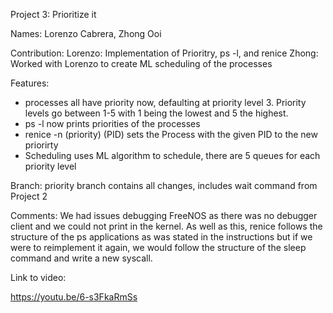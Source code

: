 Project 3: Prioritize it

Names: Lorenzo Cabrera, Zhong Ooi

Contribution:
Lorenzo: Implementation of Prioritry, ps -l, and renice
Zhong: Worked with Lorenzo to create ML scheduling of the processes

Features:
- processes all have priority now, defaulting at priority level 3. Priority levels go between 1-5 with 1 being the lowest and 5 the highest.
- ps -l now prints priorities of the processes
- renice -n (priority) (PID) sets the Process with the given PID to the new priorirty
- Scheduling uses ML algorithm to schedule, there are 5 queues for each priority level

Branch:
priority branch contains all changes, includes wait command from Project 2

Comments:
We had issues debugging FreeNOS as there was no debugger client and we could not print in the kernel. As well as this, renice follows the structure of the ps applications as was stated in the instructions but if we were to reimplement it again, we would follow the structure of the sleep command and write a new syscall.

Link to video:

https://youtu.be/6-s3FkaRmSs

